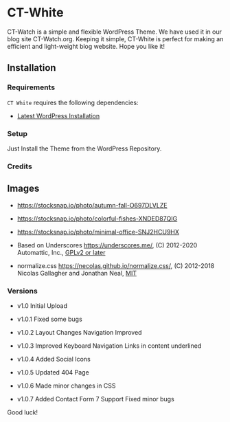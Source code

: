 CT-White
===

CT-Watch is a simple and flexible WordPress Theme. We have used it in our blog site CT-Watch.org. Keeping it simple, CT-White is perfect for making an efficient and light-weight blog website. Hope you like it!

Installation
---------------

### Requirements

`CT White` requires the following dependencies:

- [Latest WordPress Installation](https://wordpress.org/download/)

### Setup

Just Install the Theme from the WordPress Repository.

### Credits

## Images
* https://stocksnap.io/photo/autumn-fall-O697DLVLZE
* https://stocksnap.io/photo/colorful-fishes-XNDED87QIG
* https://stocksnap.io/photo/minimal-office-SNJ2HCU9HX

* Based on Underscores https://underscores.me/, (C) 2012-2020 Automattic, Inc., [GPLv2 or later](https://www.gnu.org/licenses/gpl-2.0.html)
* normalize.css https://necolas.github.io/normalize.css/, (C) 2012-2018 Nicolas Gallagher and Jonathan Neal, [MIT](https://opensource.org/licenses/MIT)


### Versions

* v1.0
	Initial Upload
	
* v1.0.1
	Fixed some bugs

* v1.0.2
	Layout Changes
	Navigation Improved
	
* v1.0.3
	Improved Keyboard Navigation
	Links in content underlined
	
* v1.0.4
	Added Social Icons
	
* v1.0.5
	Updated 404 Page

* v1.0.6
	Made minor changes in CSS
	
* v1.0.7
	Added Contact Form 7 Support
	Fixed minor bugs
	
Good luck!